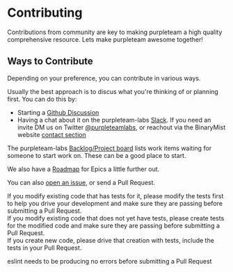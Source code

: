 # Contributing

Contributions from community are key to making purpleteam a high quality comprehensive resource. Lets make purpleteam awesome together!

## Ways to Contribute

Depending on your preference, you can contribute in various ways.

Usually the best approach is to discus what you're thinking of or planning first. You can do this by:

* Starting a [Github Discussion](https://github.com/purpleteam-labs/purpleteam/discussions)
* Having a chat about it on the purpleteam-labs [Slack](https://purpleteam-labs.slack.com). If you need an invite DM us on Twitter [@purpleteamlabs](https://twitter.com/purpleteamlabs), or reachout via the BinaryMist website [contact section](https://binarymist.io/#contact)

The purpleteam-labs [Backlog/Project board](https://github.com/purpleteam-labs/purpleteam/projects/2) lists work items waiting for someone to start work on. These can be a good place to start.

We also have a [Roadmap](https://github.com/purpleteam-labs/purpleteam/projects/1) for Epics a little further out.

You can also [open an issue](https://github.com/purpleteam-labs/purpleteam/issues/new/choose), or send a Pull Request.



If you modify existing code that has tests for it, please modify the tests first to help you drive your development and make sure they are passing before submitting a Pull Request.  
If you modify existing code that does not yet have tests, please create tests for the modified code and make sure they are passing before submitting a Pull Request.  
If you create new code, please drive that creation with tests, include the tests in your Pull Request.

eslint needs to be producing no errors before submitting a Pull Request




